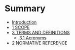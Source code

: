 # Summary

* [Introduction](README.md)
* [1 SCOPE](1_scope.md)
* [3 TERMS AND DEFINITIONS](3_terms_and_definitions.md)
   * [3.1 Acronyms](31_acronyms.md)
* 2 NORMATIVE REFERENCE

